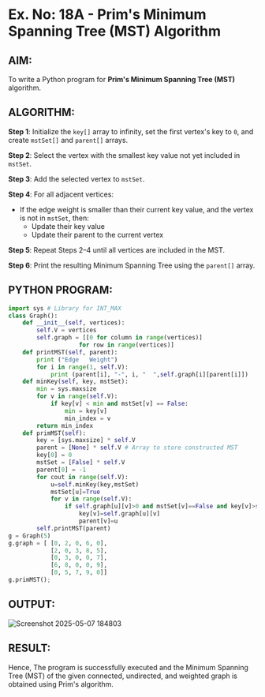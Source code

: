 # Ex. No: 18A - Prim's Minimum Spanning Tree (MST) Algorithm

## AIM:
To write a Python program for **Prim's Minimum Spanning Tree (MST)** algorithm.

## ALGORITHM:

**Step 1**: Initialize the `key[]` array to infinity, set the first vertex's key to `0`, and create `mstSet[]` and `parent[]` arrays.

**Step 2**: Select the vertex with the smallest key value not yet included in `mstSet`.

**Step 3**: Add the selected vertex to `mstSet`.

**Step 4**: For all adjacent vertices:
- If the edge weight is smaller than their current key value, and the vertex is not in `mstSet`, then:
  - Update their key value
  - Update their parent to the current vertex

**Step 5**: Repeat Steps 2–4 until all vertices are included in the MST.

**Step 6**: Print the resulting Minimum Spanning Tree using the `parent[]` array.

## PYTHON PROGRAM:

```python
import sys # Library for INT_MAX
class Graph():
	def __init__(self, vertices):
		self.V = vertices
		self.graph = [[0 for column in range(vertices)]
					for row in range(vertices)]
	def printMST(self, parent):
		print ("Edge   Weight")
		for i in range(1, self.V):
			print (parent[i], "-", i, "  ",self.graph[i][parent[i]])
	def minKey(self, key, mstSet):
		min = sys.maxsize
		for v in range(self.V):
			if key[v] < min and mstSet[v] == False:
				min = key[v]
				min_index = v
		return min_index
	def primMST(self):
		key = [sys.maxsize] * self.V
		parent = [None] * self.V # Array to store constructed MST
		key[0] = 0
		mstSet = [False] * self.V
		parent[0] = -1 
		for cout in range(self.V):
		    u=self.minKey(key,mstSet)
		    mstSet[u]=True
		    for v in range(self.V):
		        if self.graph[u][v]>0 and mstSet[v]==False and key[v]>self.graph[u][v]:
		            key[v]=self.graph[u][v]
		            parent[v]=u
		self.printMST(parent)
g = Graph(5)
g.graph = [ [0, 2, 0, 6, 0],
			[2, 0, 3, 8, 5],
			[0, 3, 0, 0, 7],
			[6, 8, 0, 0, 9],
			[0, 5, 7, 9, 0]]
g.primMST();
```
## OUTPUT:

![Screenshot 2025-05-07 184803](https://github.com/user-attachments/assets/1b9f3b3e-84f9-450a-99fe-457c5d7c4b7b)


## RESULT:
Hence, The program is successfully executed and the Minimum Spanning Tree (MST) of the given connected, undirected, and weighted graph is obtained using Prim's algorithm.


